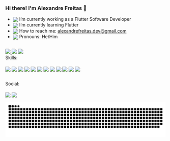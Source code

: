 ### Hi there! I'm Alexandre Freitas 👋

- <img align="center" height="40cm" src='https://media4.giphy.com/media/iIGT8Y1rOYhBpdHh1C/giphy.gif?cid=790b7611a8798a012c8d8a51065173a84bc2fc418ac8c906&rid=giphy.gif&ct=s'> I’m currently working as a Flutter Software Developer
- <img align="center" height="40cm" src='https://media2.giphy.com/media/XSmHWLpvdycR6xukzC/giphy.gif?cid=790b7611972af6f95f0d7cd5d81ecadc613a53d9c66ae1a2&rid=giphy.gif&ct=s'> I’m currently learning Flutter
- <img align="center" height="40cm" src='https://media2.giphy.com/media/WHziLihWq2nxOSPsSq/giphy.gif?cid=790b7611296a2ccd69273f13abc433a4d27c4cfc2ca7f489&rid=giphy.gif&ct=s'> How to reach me: alexandrefreitas.dev@gmail.com
- <img align="center" height="40cm" src='https://31.media.tumblr.com/088786d466c3a315d6043b8e59d96770/tumblr_msu2ojWkqz1scncwdo1_500.gif'> Pronouns: He/Him

##

<div>
  <a href="https://github.com/xandefreitas">
    <img height="180cm" src="https://github-readme-stats.vercel.app/api/top-langs/?username=xandefreitas&layout=compact&langs_count=8&theme=gruvbox"/img>
    </a>
    <img height="180cm" src="https://mir-s3-cdn-cf.behance.net/project_modules/disp/32a56723434921.56323323e9cf9.gif">
    <img height="180cm" src="https://github-readme-stats.vercel.app/api?username=xandefreitas&count_private=true&show_icons=true&theme=gruvbox"/img>
</div>
<div> 
    Skills:
  </div> 
<div style ="display: inline_block"><br>
  <img align="center" src='https://img.shields.io/badge/Flutter-02569B?style=for-the-badge&logo=flutter&logoColor=white'>
  <img align="center" src='https://img.shields.io/badge/Dart-0175C2?style=for-the-badge&logo=dart&logoColor=white'>
  <img align="center" src='https://img.shields.io/badge/firebase-ffca28?style=for-the-badge&logo=firebase&logoColor=black'>
  <img align="center" src='https://img.shields.io/badge/Postman-FF6C37?style=for-the-badge&logo=Postman&logoColor=white'>
  <img align="center" src='https://img.shields.io/badge/Insomnia-5849be?style=for-the-badge&logo=Insomnia&logoColor=white'>
  <img align="center" src='https://img.shields.io/badge/Jira-0052CC?style=for-the-badge&logo=Jira&logoColor=white'>
  <img align="center" src='https://img.shields.io/badge/Figma-F24E1E?style=for-the-badge&logo=figma&logoColor=white'>
  <img align="center" src='https://img.shields.io/badge/Visual_Studio_Code-0078D4?style=for-the-badge&logo=visual%20studio%20code&logoColor=white'>
  <img align="center" src='https://img.shields.io/badge/C%23-239120?style=for-the-badge&logo=c-sharp&logoColor=white'>
  <img align="center" src='https://img.shields.io/badge/GitHub-100000?style=for-the-badge&logo=github&logoColor=white'>
  <img align="center" src='https://img.shields.io/badge/GitLab-330F63?style=for-the-badge&logo=gitlab&logoColor=white'>
  <img align="center" src='https://img.shields.io/badge/Unity-100000?style=for-the-badge&logo=unity&logoColor=white'>
  </div>
  
  ##
  </div>
<div> 
    Social:
  </div>
  
<div style ="display: inline_block"><br>
   <a href="https://www.linkedin.com/in/alexandre-freitas-06b456182/" target="_blank"><img align="center" src="https://img.shields.io/badge/LinkedIn-0077B5?style=for-the-badge&logo=linkedin&logoColor=white" target"_blank"></a>
   <a href="mailto:alexandrefreitas.dev@gmail.com" target="_blank"><img align="center" src="https://img.shields.io/badge/Microsoft_Outlook-0078D4?style=for-the-badge&logo=microsoft-outlook&logoColor=white" target"_blank"></a>
  </div>
  
  ![Snake animation](https://github.com/xandefreitas/xandefreitas/blob/output/github-contribution-grid-snake.svg)


  
